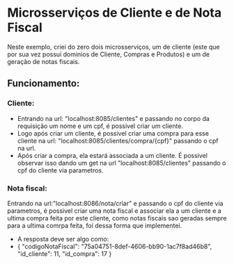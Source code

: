# Microsserviços de Cliente e de Nota Fiscal

Neste exemplo, criei do zero dois microsserviços, um de cliente (este que por sua vez possui dominios de Cliente, Compras e Produtos) e um de geração de notas fiscais.

## Funcionamento:

### Cliente:
  * Entrando na url: "localhost:8085/clientes" e passando no corpo da requisição um nome e um cpf, é possivel criar um cliente.
 * Logo após criar um cliente, é possivel criar uma compra para esse cliente na url: "localhost:8085/clientes/compra/{cpf}" passando o cpf na url.
 * Após criar a compra, ela estará associada a um cliente. É possivel observar isso dando um get na url "localhost:8085/clientes" passando o cpf do cliente via parametros.

### Nota fiscal:
  Entrando na url:"localhost:8086/nota/criar" e passando o cpf do cliente via parametros, é possivel criar uma nota fiscal e associar ela a um cliente e a ultima compra feita por este cliente,
  como notas fiscais sao geradas sempre para a ultima comrpa feita, foi dessa forma que implementei.

  * A resposta deve ser algo como:
   * {
	"codigoNotaFiscal": "75a04751-8def-4606-bb90-1ac7f8ad46b8",
	"id_cliente": 11,
	"id_compra": 17
  }


  
